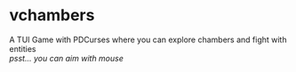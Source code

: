 # vchambers
A TUI Game with PDCurses where you can explore chambers and fight with entities<br>
*psst... you can aim with mouse*
